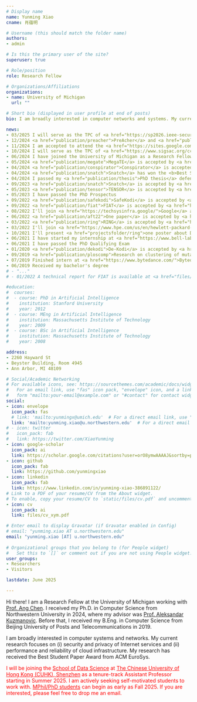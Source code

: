```yaml
---
# Display name
name: Yunming Xiao
cname: 肖蕴明

# Username (this should match the folder name)
authors:
- admin

# Is this the primary user of the site?
superuser: true

# Role/position
role: Research Fellow

# Organizations/Affiliations
organizations:
- name: University of Michigan
  url: ""

# Short bio (displayed in user profile at end of posts)
bio: I am broadly interested in computer networks and systems. My current research focuses on enhancing the security, privacy, and reliability of Internet infrastructure and services.

news:
- 03/2025 I will serve as the TPC of <a href="https://sp2026.ieee-security.org/index.html">IEEE S&P'26</a> and <a href="https://apsys2025.github.io/index.html">APSys'25</a>, and ERC for <a href="https://www.asplos-conference.org/asplos2026/cfp/">ASPLOS'26</a>. Submissions are welcomed!
- 12/2024 <a href="publication/preacher">PreAcher</a> and <a href="publication/p-ecmp">P-ECMP</a> are accepted by <a href="https://www.usenix.org/conference/nsdi25">USENIX NSDI'25</a>!
- 11/2024 I am accepted to attend the <a href="https://sites.google.com/view/nets-early-career-2025/">NeTS Early Career Workshop 2025</a> at NSF Headquarters. See you there!
- 10/2024 I will serve as the TPC of <a href="https://www.sigsac.org/ccs/CCS2025/">CCS'25</a>, <a href="https://petsymposium.org/index.php">PETS/PoPETs'25</a>, and <a href="https://conferences.sigcomm.org/events/apnet2025/index.php">APNet'25</a>. Submissions are welcomed!
- 06/2024 I have joined the University of Michigan as a Research Fellow!
- 05/2024 <a href="publication/megate">MegaTE</a> is accepted by <a href="https://conferences.sigcomm.org/sigcomm/2024/">SIGCOMM'24</a>!
- 04/2024 <a href="publication/conspirator">Conspirator</a> is accepted by <a href="https://www.usenix.org/conference/atc24">USENIX ATC'24</a>!
- 04/2024 <a href="publication/snatch">Snatch</a> has won the <b>Best Student Paper Award</b> of <a href="https://2024.eurosys.org/index.html">EuroSys'24</a>!
- 04/2024 I passed my <a href="publication/thesis">PhD thesis</a> defense!
- 09/2023 <a href="publication/snatch">Snatch</a> is accepted by <a href="https://2024.eurosys.org/index.html">EuroSys'24</a>!
- 05/2023 <a href="publication/tensor">TENSOR</a> is accepted by <a href="https://conferences.sigcomm.org/sigcomm/2023/">SIGCOMM'23</a>! I will also present <a href="projectsfolder/pdns">a demo of a privacy-preserving DNS</a> there.
- 05/2023 I have passed the PhD Prospectus
- 09/2022 <a href="publication/safekodi">SafeKodi</a> is accepted by <a href="https://dl.acm.org/journal/tweb">TWEB</a>!
- 09/2022 <a href="publication/fiat">FIAT</a> is accepted by <a href="https://conferences2.sigcomm.org/co-next/2022/#!/home">CoNEXT'22</a>!
- 08/2022 I'll join <a href="https://techsysinfra.google/">Google</a> as a Software Engineering Intern this fall!
- 06/2022 <a href="publication/aft22">One paper</a> is accepted by <a href="https://aft.acm.org/aft22/index.html">AFT'22</a>!
- 03/2022 <a href="publication/ring">RING</a> is accepted by <a href="https://www.sigmetrics.org/sigmetrics2022/">SIGMETRICS'22</a>!
- 03/2022 I'll join <a href="https://www.hpe.com/us/en/hewlett-packard-labs.html">Hewlett Packard Labs</a> as a Research Intern this summer!
- 10/2021 I'll present <a href="projectsfolder/ring">one poster about DVPN</a> at IMC'21, and <a href="projectsfolder/fiat">one poster about IoT security</a> at CoNEXT'21
- 06/2021 I have started my internship at <a href="https://www.bell-labs.com/">Nokia Bell Labs</a>!
- 06/2021 I have passed the PhD Qualifying Exam
- 01/2020 <a href="publication/dekodi">De-Kodi</a> is accepted by <a href="https://www2020.thewebconf.org/">WWW'2020</a>
- 09/2019 <a href="publication/ploscomp">Research on clustering of mutants</a> accepted by <a href="https://journals.plos.org/ploscompbiol/">PLOS Computational Biology</a>
- 07/2019 Finished intern at <a href="https://www.bytedance.com/">Bytedance</a>
- 06/2019 Received my bachelor's degree
# - "..."
# - 01/2022 A technical report for FIAT is available at <a href="files/frictionless.pdf">here</a>

#education:
#  courses:
#  - course: PhD in Artificial Intelligence
#    institution: Stanford University
#    year: 2012
#  - course: MEng in Artificial Intelligence
#    institution: Massachusetts Institute of Technology
#    year: 2009
#  - course: BSc in Artificial Intelligence
#    institution: Massachusetts Institute of Technology
#    year: 2008

address: 
- 2260 Hayward St
- Beyster Building, Room 4945
- Ann Arbor, MI 48109

# Social/Academic Networking
# For available icons, see: https://sourcethemes.com/academic/docs/widgets/#icons
#   For an email link, use "fas" icon pack, "envelope" icon, and a link in the
#   form "mailto:your-email@example.com" or "#contact" for contact widget.
social:
- icon: envelope
  icon_pack: fas
  # link: 'mailto:yunmingx@umich.edu'  # For a direct email link, use "mailto:test@example.org".
  link: 'mailto:yunming.xiao@u.northwestern.edu'  # For a direct email link, use "mailto:test@example.org".
# - icon: twitter
#   icon_pack: fab
#   link: https://twitter.com/XiaoYunming
- icon: google-scholar
  icon_pack: ai
  link: https://scholar.google.com/citations?user=orO8ymwAAAAJ&sortby=pubdate
- icon: github
  icon_pack: fab
  link: https://github.com/yunmingxiao
- icon: linkedin
  icon_pack: fab
  link: https://www.linkedin.com/in/yunming-xiao-386891122/
# Link to a PDF of your resume/CV from the About widget.
# To enable, copy your resume/CV to `static/files/cv.pdf` and uncomment the lines below.  
- icon: cv
  icon_pack: ai
  link: files/cv_xym.pdf

# Enter email to display Gravatar (if Gravatar enabled in Config)
# email: "yunming.xiao AT u.northwestern.edu"
email: "yunming.xiao [AT] u.northwestern.edu"
  
# Organizational groups that you belong to (for People widget)
#   Set this to `[]` or comment out if you are not using People widget.  
user_groups:
- Researchers
- Visitors

lastdate: June 2025

---
```


Hi there! I am a Research Fellow at the University of Michigan working with <a href="https://web.eecs.umich.edu/~chenang/">Prof. Ang Chen</a>. I received my Ph.D. in Computer Science from Northwestern University in 2024, where my advisor was <a href="http://networks.cs.northwestern.edu/website/index-a.html">Prof. Aleksandar Kuzmanovic</a>. Before that, I received my B.Eng. in Computer Science from Beijing University of Posts and Telecommunications in 2019. 

I am broadly interested in computer systems and networks. My current research focuses on (i) security and privacy of Internet services and (ii) performance and reliability of cloud infrastructure. My research has received the Best Student Paper Award from ACM EuroSys. 

<p style="color:red">I will be joining the <a style="color:red;text-decoration:underline" href="https://sds.cuhk.edu.cn/en">School of Data Science</a> at <a style="color:red;text-decoration:underline" href="https://www.cuhk.edu.cn/en">The Chinese University of Hong Kong (CUHK), Shenzhen</a> as a tenure-track Assistant Professor starting in Summer 2025. I am actively seeking self-motivated students to work with. <a style="color:red;text-decoration:underline" href="https://sds.cuhk.edu.cn/en/phd-programmes-CSE/applications">MPhil/PhD students</a> can begin as early as Fall 2025. If you are interested, please feel free to drop me an email. </p>



<!-- 
<a style="color:red;text-decoration:underline" href="">read this for more details</a>.
color:#ff5733
focuses on enhancing the <a href="publication/?filtertopic=.pubtopic-0">security, privacy</a>, and <a href="publication/?filtertopic=.pubtopic-1">reliability</a> of Internet infrastructure and services. My research has received the Best Student Paper Award from ACM EuroSys. 
-->

<!-- <font color="d62728"><b><i>
I am on the academic job market for 2024 and am keen to connect with any potential opportunities (either postdoc or faculty). <a href="files/Yunming-Research-Statement.pdf">[Research Statement]</a>
</i></b></font> -->